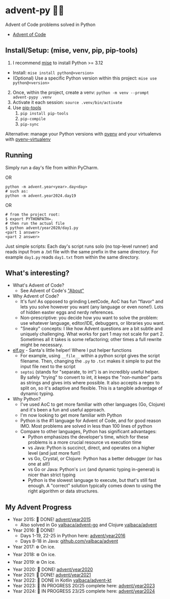 # advent-py 🎄🐍

Advent of Code problems solved in Python

- [Advent of Code](https://adventofcode.com/)

## Install/Setup: (mise, venv, pip, pip-tools)

1. I recommend [mise](https://mise.jdx.dev/) to install Python >= 3.12
  - Install: `mise install python@<version>`
  - (Optional) Use a specific Python version within this project: `mise use python@<version>`
2. Once, within the project, create a venv: `python -m venv --prompt advent-pypy .venv`
3. Activate it each session: `source .venv/bin/activate`
4. Use [pip-tools](https://pip-tools.readthedocs.io/en/stable/) 
   1. `pip install pip-tools`
   2. `pip-compile`
   3. `pip-sync`

Alternative: manage your Python versions with [pyenv](https://github.com/pyenv/pyenv)  and your virtualenvs with [pyenv-virtualenv](https://github.com/pyenv/pyenv-virtualenv)

## Running

Simply run a day's file from within PyCharm.

OR

```shell
python -m advent.year<year>.day<day>
# such as:
python -m advent.year2024.day19
```

OR

```shell
# from the project root:
$ export PYTHONPATH=.
# then run the actual file
$ python advent/year2020/day1.py
<part 1 answer>
<part 2 answer>
```

Just simple scripts: Each day's script runs solo (no top-level runner) and reads input from a .txt file with the same prefix in the same directory. For example `day1.py` reads `day1.txt` from within the same directory.

## What's interesting?

- What's Advent of Code?
  - See Advent of Code's ["About"](https://adventofcode.com/2021/about)
- Why Advent of Code?
  - It's fun! As opposed to grinding LeetCode, AoC has fun "flavor" and lets you solve however you want (any language or even none!). Lots of hidden easter eggs and nerdy references.
  - Non-prescriptive: you decide how you want to solve the problem: use whatever language, editor/IDE, debuggers, or libraries you want.
  - "Sneaky" concepts: I like how Advent questions are a bit subtle and uniquely challenging. What works for part 1 may not scale for part 2. Sometimes all it takes is some refactoring; other times a full rewrite might be necessary.
- [elf.py](advent/elf.py) - Santa's little helper! Where I put helper functions
  - For example, using `__file__` within a python script gives the script filename. Then, changing the `.py` to `.txt` makes it simple to put the input file next to the script
  - `septoi` (stands for "separate, to int") is an incredibly useful helper. By safely "trying" to convert to int, it keeps the "non-number" parts as strings and gives ints where possible. It also accepts a regex to split on, so it's adaptive and flexible. This is a tangible advantage of dynamic typing.
- Why Python?
  - I've used AoC to get more familiar with other languages (Go, Clojure) and it's been a fun and useful approach.
  - I'm now looking to get more familiar with Python
  - Python is the #1 language for Advent of Code, and for good reason IMO. Most problems are solved in less than 100 lines of python
  - Compare to other languages, Python has significant advantages:
    - Python emphasizes the developer's time, which for these problems is a more crucial resource vs execution time
    - vs Java: Python is succinct, direct, and operates on a higher level (and just more fun!)
    - vs Go, Crystal, or Clojure: Python has a better debugger (or has one at all!)
    - vs Go or Java: Python's `int` (and dynamic typing in-general) is nicer than strict typing
    - Python is the slowest language to execute, but that's still fast enough. A "correct" solution typically comes down to using the right algorithm or data structures.

## My Advent Progress

- Year 2015: 🎄 DONE! [advent/year2015](advent/year2015)
  - Also solved in Go [valbaca/advent-go](https://github.com/valbaca/advent-go) and Clojure [valbaca/advent](https://github.com/valbaca/advent)
- Year 2016: 🎄 DONE!
  - Days 1-19, 22-25 in Python here: [advent/year2016](advent/year2016)
  - Days 8-18 in Java: [github.com/valbaca/advent](https://github.com/valbaca/advent)
- Year 2017: ❄️ On ice.
- Year 2018: ❄️ On ice.
- Year 2019: ❄️ On ice.
- Year 2020: 🎄 DONE! [advent/year2020](advent/year2020)
- Year 2021: 🎄 DONE! [advent/year2021](advent/year2021)
- Year 2022: 🎄 DONE in Kotlin [valbaca/advent-kt](https://github.com/valbaca/advent-kt)
- Year 2023: 🎁 IN PROGRESS 20/25 complete here: [advent/year2023](advent/year2023)
- Year 2024: 🎁 IN PROGRESS 23/25 complete here: [advent/year2024](advent/year2024)
